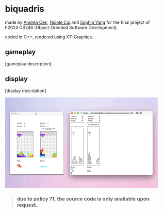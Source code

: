 # biquadris
made by [Andrea Cen](https://github.com/an9rya), [Nicole Cui](https://github.com/nisu75) and [Sophia Yang](https://github.com/spiayang) for the final project of F2024 CS246 (Object-Oriented Software Development).

coded in C++, rendered using X11 Graphics.

## gameplay
\[gameplay description]

## display
\[display description]

<img src="/images/display.png" width="1000"> 

> ### due to policy 71, the source code is only available upon request.